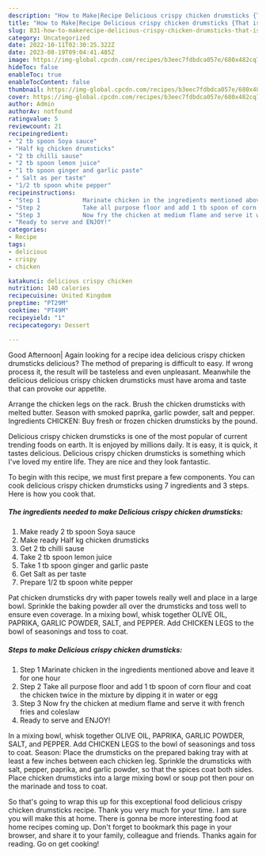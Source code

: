 ```yaml
---
description: "How to Make|Recipe Delicious crispy chicken drumsticks {That is Delicious"
title: "How to Make|Recipe Delicious crispy chicken drumsticks {That is Delicious"
slug: 831-how-to-makerecipe-delicious-crispy-chicken-drumsticks-that-is-delicious
category: Uncategorized
date: 2022-10-11T02:30:25.322Z
date: 2023-08-19T09:04:41.485Z
image: https://img-global.cpcdn.com/recipes/b3eec7fdbdca057e/680x482cq70/delicious-crispy-chicken-drumsticks-recipe-main-photo.jpg
hideToc: false
enableToc: true
enableTocContent: false
thumbnail: https://img-global.cpcdn.com/recipes/b3eec7fdbdca057e/680x482cq70/delicious-crispy-chicken-drumsticks-recipe-main-photo.jpg
cover: https://img-global.cpcdn.com/recipes/b3eec7fdbdca057e/680x482cq70/delicious-crispy-chicken-drumsticks-recipe-main-photo.jpg
author: Admin
authorAv: notfound
ratingvalue: 5
reviewcount: 21
recipeingredient:
- "2 tb spoon Soya sauce"
- "Half kg chicken drumsticks"
- "2 tb chilli sause"
- "2 tb spoon lemon juice"
- "1 tb spoon ginger and garlic paste"
- " Salt as per taste"
- "1/2 tb spoon white pepper"
recipeinstructions:
- "Step 1            Marinate chicken in the ingredients mentioned above and leave it for one hour"
- "Step 2            Take all purpose floor and add 1 tb spoon of corn flour and coat the chicken twice in the mixture by dipping it in water or egg"
- "Step 3            Now fry the chicken at medium flame and serve it with french fries and coleslaw"
- "Ready to serve and ENJOY!"
categories:
- Recipe
tags:
- delicious
- crispy
- chicken

katakunci: delicious crispy chicken 
nutrition: 140 calories
recipecuisine: United Kingdom
preptime: "PT29M"
cooktime: "PT49M"
recipeyield: "1"
recipecategory: Dessert

---
```



Good Afternoon| Again looking for a recipe idea delicious crispy chicken drumsticks delicious? The method of preparing is difficult to easy. If wrong process it, the result will be tasteless and even unpleasant. Meanwhile the delicious delicious crispy chicken drumsticks must have aroma and taste that can provoke our appetite.





Arrange the chicken legs on the rack. Brush the chicken drumsticks with melted butter. Season with smoked paprika, garlic powder, salt and pepper. Ingredients CHICKEN: Buy fresh or frozen chicken drumsticks by the pound.

Delicious crispy chicken drumsticks is one of the most popular of current trending foods on earth. It is enjoyed by millions daily. It is easy, it is quick, it tastes delicious. Delicious crispy chicken drumsticks is something which I've loved my entire life. They are nice and they look fantastic.


To begin with this recipe, we must first prepare a few components. You can cook delicious crispy chicken drumsticks using 7 ingredients and 3 steps. Here is how you cook that.

<!--inarticleads1-->

##### The ingredients needed to make Delicious crispy chicken drumsticks:

1. Make ready 2 tb spoon Soya sauce
1. Make ready Half kg chicken drumsticks
1. Get 2 tb chilli sause
1. Take 2 tb spoon lemon juice
1. Take 1 tb spoon ginger and garlic paste
1. Get  Salt as per taste
1. Prepare 1/2 tb spoon white pepper


Pat chicken drumsticks dry with paper towels really well and place in a large bowl. Sprinkle the baking powder all over the drumsticks and toss well to ensure even coverage. In a mixing bowl, whisk together OLIVE OIL, PAPRIKA, GARLIC POWDER, SALT, and PEPPER. Add CHICKEN LEGS to the bowl of seasonings and toss to coat. 

<!--inarticleads2-->

##### Steps to make Delicious crispy chicken drumsticks:

1. Step 1            Marinate chicken in the ingredients mentioned above and leave it for one hour
1. Step 2            Take all purpose floor and add 1 tb spoon of corn flour and coat the chicken twice in the mixture by dipping it in water or egg
1. Step 3            Now fry the chicken at medium flame and serve it with french fries and coleslaw
1. Ready to serve and ENJOY!

In a mixing bowl, whisk together OLIVE OIL, PAPRIKA, GARLIC POWDER, SALT, and PEPPER. Add CHICKEN LEGS to the bowl of seasonings and toss to coat. Season: Place the drumsticks on the prepared baking tray with at least a few inches between each chicken leg. Sprinkle the drumsticks with salt, pepper, paprika, and garlic powder, so that the spices coat both sides. Place chicken drumsticks into a large mixing bowl or soup pot then pour on the marinade and toss to coat. 

So that's going to wrap this up for this exceptional food delicious crispy chicken drumsticks recipe. Thank you very much for your time. I am sure you will make this at home. There is gonna be more interesting food at home recipes coming up. Don't forget to bookmark this page in your browser, and share it to your family, colleague and friends. Thanks again for reading. Go on get cooking!
